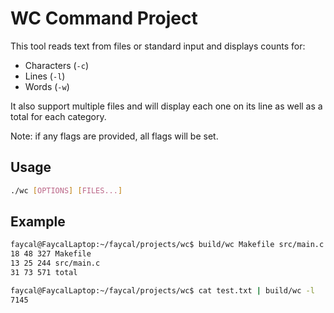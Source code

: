 # WC Command Project

This tool reads text from files or standard input and displays counts for:
- Characters (`-c`)
- Lines (`-l`)
- Words (`-w`)

It also support multiple files and will display each one on its line as well as a total for each category.

Note: if any flags are provided, all flags will be set.

## Usage

```bash
./wc [OPTIONS] [FILES...]
```

## Example

```bash
faycal@FaycalLaptop:~/faycal/projects/wc$ build/wc Makefile src/main.c
18 48 327 Makefile
13 25 244 src/main.c
31 73 571 total
```

```bash
faycal@FaycalLaptop:~/faycal/projects/wc$ cat test.txt | build/wc -l
7145
```
